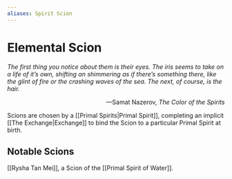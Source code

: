 ```yaml
---
aliases: Spirit Scion
---
```

# Elemental Scion

*The first thing you notice about them is their eyes.  The iris seems to take on a life of it’s own, shifting an shimmering as if there’s something there, like the glint of fire or the crashing waves of the sea. The next, of course, is the hair.*

<div style="text-align: right">—Samat Nazerov, <em>The Color of the Spirits</em></div>

Scions are chosen by a [[Primal Spirits|Primal Spirit]], completing an implicit [[The Exchange|Exchange]] to bind the Scion to a particular Primal Spirit at birth.

## Notable Scions
[[Rysha Tan Mei]], a Scion of the [[Primal Spirit of Water]].